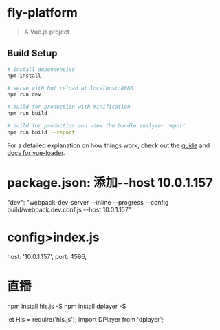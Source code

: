 # fly-platform

> A Vue.js project

## Build Setup

``` bash
# install dependencies
npm install

# serve with hot reload at localhost:8080
npm run dev

# build for production with minification
npm run build

# build for production and view the bundle analyzer report
npm run build --report
```

For a detailed explanation on how things work, check out the [guide](http://vuejs-templates.github.io/webpack/) and [docs for vue-loader](http://vuejs.github.io/vue-loader).

# package.json: 添加--host 10.0.1.157
"dev": "webpack-dev-server --inline --progress --config build/webpack.dev.conf.js --host 10.0.1.157"

# config>index.js
host: '10.0.1.157',
port: 4596, 

# 直播
npm install hls.js -S
npm install dplayer -S

let Hls = require('hls.js');
import DPlayer from 'dplayer';
